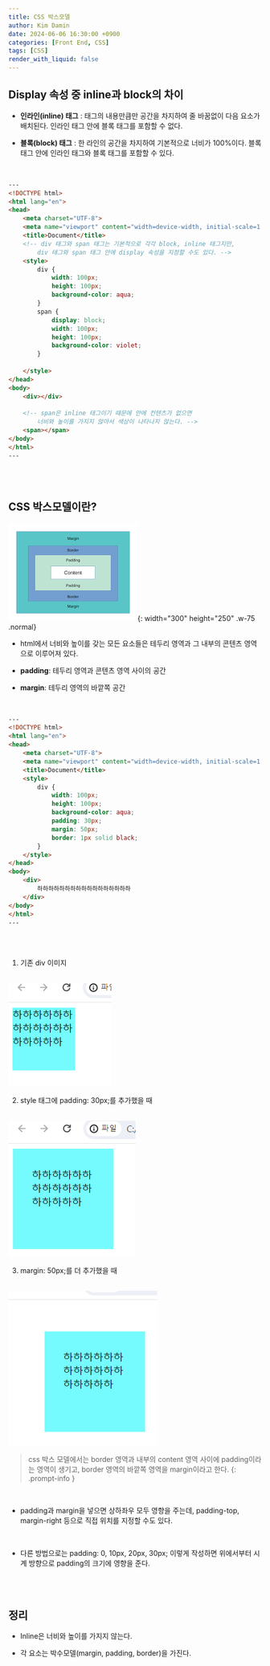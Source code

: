 ```yaml
---
title: CSS 박스모델
author: Kim Damin
date: 2024-06-06 16:30:00 +0900
categories: [Front End, CSS]
tags: [CSS]
render_with_liquid: false
---
```


## Display 속성 중 inline과 block의 차이

- **인라인(inline) 태그**
: 태그의 내용만큼만 공간을 차지하여 줄 바꿈없이 다음 요소가 배치된다. 인라인 태그 안에 블록 태그를 포함할 수 없다.

- **블록(block) 태그**
: 한 라인의 공간을 차지하여 기본적으로 너비가 100%이다. 블록 태그 안에 인라인 태그와 블록 태그를 포함할 수 있다.

<br/>

```html
---
<!DOCTYPE html>
<html lang="en">
<head>
    <meta charset="UTF-8">
    <meta name="viewport" content="width=device-width, initial-scale=1.0">
    <title>Document</title>
    <!-- div 태그와 span 태그는 기본적으로 각각 block, inline 태그지만,
        div 태그와 span 태그 안에 display 속성을 지정할 수도 있다. -->
    <style>
        div {
            width: 100px;
            height: 100px;
            background-color: aqua;
        }
        span {
            display: block;
            width: 100px;
            height: 100px;
            background-color: violet;
        }

    </style>
</head>
<body>
    <div></div>

    <!-- span은 inline 태그이기 때문에 안에 컨텐츠가 없으면
        너비와 높이를 가지지 않아서 색상이 나타나지 않는다. -->
    <span></span>
</body>
</html>
---
```
<br/><br/>

## CSS 박스모델이란?

![Desktop View](assets/img/css/boxmodel.png){: width="300" height="250" .w-75 .normal}

* html에서 너비와 높이를 갖는 모든 요소들은 테두리 영역과 그 내부의 콘텐츠 영역으로 이루어져 있다.

- **padding**: 테두리 영역과 콘텐츠 영역 사이의 공간

- **margin**: 테두리 영역의 바깥쪽 공간

<br/>

```html
---
<!DOCTYPE html>
<html lang="en">
<head>
    <meta charset="UTF-8">
    <meta name="viewport" content="width=device-width, initial-scale=1.0">
    <title>Document</title>
    <style>
        div {
            width: 100px;
            height: 100px;
            background-color: aqua;
            padding: 30px;
            margin: 50px;
            border: 1px solid black;
        }
    </style>
</head>
<body>
    <div>
        하하하하하하하하하하하하하하하하하
    </div>
</body>
</html>
---
```
<br/><br/>

1. 기존 div 이미지
<br/>
<img src="assets/img/css/origin.png" />

2. style 태그에 padding: 30px;를 추가했을 때
<br/>
<img src="assets/img/css/padding.png" />

3. margin: 50px;를 더 추가했을 때
<br/>
<img src="assets/img/css/margin.png" />



> css 박스 모델에서는 border 영역과 내부의 content 영역 사이에 padding이라는 영역이 생기고, border 영역의 바깥쪽 영역을 margin이라고 한다.
{: .prompt-info }

<br/>

* padding과 margin을 넣으면 상하좌우 모두 영향을 주는데, padding-top, margin-right 등으로 직접 위치를 지정할 수도 있다.
<br/>

* 다른 방법으로는 padding: 0, 10px, 20px, 30px; 이렇게 작성하면 위에서부터 시계 방향으로 padding의 크기에 영향을 준다.

<br/><br/>

## 정리

- Inline은 너비와 높이를 가지지 않는다.

- 각 요소는 박수모델(margin, padding, border)을 가진다.

<br/>